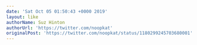 ```yaml
---
date: 'Sat Oct 05 01:50:43 +0000 2019'
layout: like
authorName: Suz Hinton
authorUrl: 'https://twitter.com/noopkat'
originalPost: 'https://twitter.com/noopkat/status/1180299245703680001'
---
```

